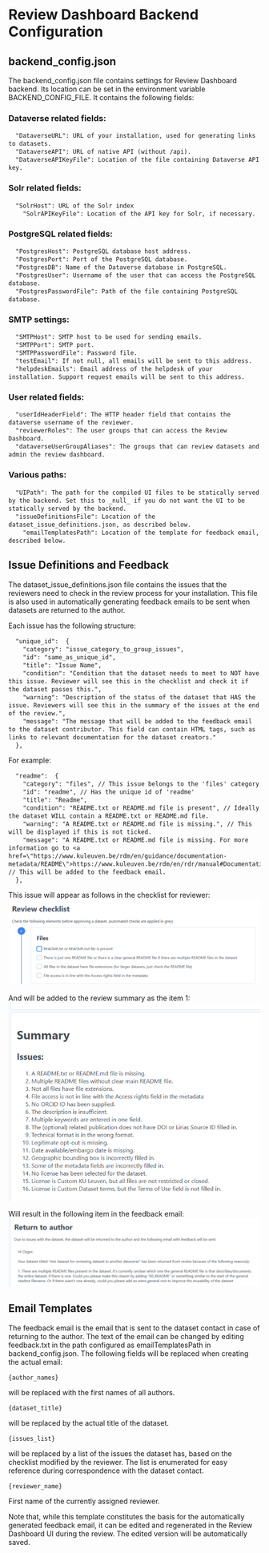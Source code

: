 # Review Dashboard Backend Configuration
## backend_config.json
The backend_config.json file contains settings for Review Dashboard backend. Its location can be set in the environment variable BACKEND_CONFIG_FILE. It contains the following fields:
  ### Dataverse related fields:
      "DataverseURL": URL of your installation, used for generating links to datasets.
      "DataverseAPI": URL of native API (without /api).
      "DataverseAPIKeyFile": Location of the file containing Dataverse API key.
    
  ### Solr related fields:
      "SolrHost": URL of the Solr index
    	"SolrAPIKeyFile": Location of the API key for Solr, if necessary. 

  ### PostgreSQL related fields:
      "PostgresHost": PostgreSQL database host address.
      "PostgresPort": Port of the PostgreSQL database.
      "PostgresDB": Name of the Dataverse database in PostgreSQL.
      "PostgresUser": Username of the user that can access the PostgreSQL database. 
      "PostgresPasswordFile": Path of the file containing PostgreSQL database. 

  ### SMTP settings:
      "SMTPHost": SMTP host to be used for sending emails. 
      "SMTPPort": SMTP port.
      "SMTPPasswordFile": Password file. 
      "testEmail": If not null, all emails will be sent to this address.
      "helpdeskEmails": Email address of the helpdesk of your installation. Support request emails will be sent to this address.

  ### User related fields:
      "userIdHeaderField": The HTTP header field that contains the dataverse username of the reviewer. 
      "reviewerRoles": The user groups that can access the Review Dashboard. 
      "dataverseUserGroupAliases": The groups that can review datasets and admin the review dashboard.
      
  ### Various paths:
      "UIPath": The path for the compiled UI files to be statically served by the backend. Set this to _null_ if you do not want the UI to be statically served by the backend.  
      "issueDefinitionsFile": Location of the dataset_issue_definitions.json, as described below.
	    "emailTemplatesPath": Location of the template for feedback email, described below.

## Issue Definitions and Feedback
The dataset_issue_definitions.json file contains the issues that the reviewers need to check in the review process for your installation. This file is also used in automatically generating feedback emails to be sent when datasets are returned to the author. 

Each issue has the following structure:
```
  "unique_id":  { 
    "category": "issue_category_to_group_issues",
    "id": "same_as_unique_id",
    "title": "Issue Name",
    "condition": "Condition that the dataset needs to meet to NOT have this issue. Reviewer will see this in the checklist and check it if the dataset passes this.",
    "warning": "Description of the status of the dataset that HAS the issue. Reviewers will see this in the summary of the issues at the end of the review.",
    "message": "The message that will be added to the feedback email to the dataset contributor. This field can contain HTML tags, such as links to relevant documentation for the dataset creators."
  }, 
```

For example:
```
  "readme":  { 
    "category": "files", // This issue belongs to the 'files' category
    "id": "readme", // Has the unique id of 'readme'
    "title": "Readme", 
    "condition": "README.txt or README.md file is present", // Ideally the dataset WILL contain a README.txt or README.md file. 
    "warning": "A README.txt or README.md file is missing.", // This will be displayed if this is not ticked. 
    "message": "A README.txt or README.md file is missing. For more information go to <a href=\"https://www.kuleuven.be/rdm/en/guidance/documentation-metadata/README\">https://www.kuleuven.be/rdm/en/rdr/manual#Documentation</a>" // This will be added to the feedback email. 
  }, 
```
This issue will appear as follows in the checklist for reviewer:
![alt text](images/checklist.png)

And will be added to the review summary as the item 1:
![alt text](images/review_issues_summary.png)

Will result in the following item in the feedback email:
![alt text](images/feedback_email.png)

## Email Templates
The feedback email is the email that is sent to the dataset contact in case of returning to the author. The text of the email can be changed by editing feedback.txt in the path configured as emailTemplatesPath in backend_config.json. The following fields will be replaced when creating the actual email:
```
{author_names}
```
will be replaced with the first names of all authors. 

```
{dataset_title}
```
will be replaced by the actual title of the dataset. 

```
{issues_list}
```
will be replaced by a list of the issues the dataset has, based on the checklist modified by the reviewer. The list is enumerated for easy reference during correspondence with the dataset contact. 

```
{reviewer_name}
```
First name of the currently assigned reviewer. 

Note that, while this template constitutes the basis for the automatically generated feedback email, it can be edited and regenerated in the Review Dashboard UI during the review. The edited version will be automatically saved.